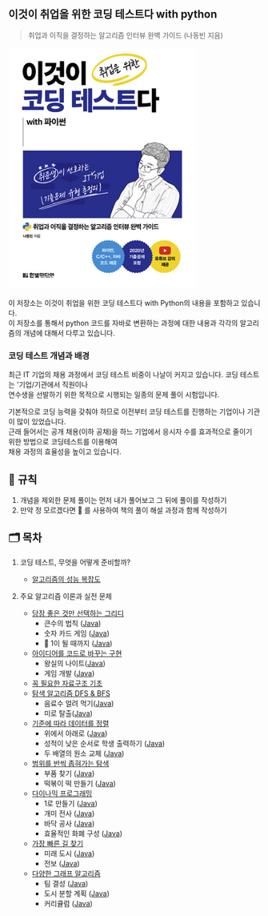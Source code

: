 ## 이것이 취업을 위한 코딩 테스트다 with python
> 취업과 이직을 결정하는 알고리즘 인터뷰 완벽 가이드 (나동빈 지음)

![alt text](image.png)

이 저장소는 이것이 취업을 위한 코딩 테스트다 with Python의 내용을 포함하고 있습니다.  
이 저장소를 통해서 python 코드를 자바로 변환하는 과정에 대한 내용과 각각의 알고리즘의 개념에 대해서 다루고 있습니다.

### 코딩 테스트 개념과 배경
최근 IT 기업의 채용 과정에서 코딩 테스트 비중이 나날이 커지고 있습니다. 코딩 테스트는 '기업/기관에서 직원이나  
연수생을 선발하기 위한 목적으로 시행되는 일종의 문제 풀이 시험입니다.

기본적으로 코딩 능력을 갖춰야 하므로 이전부터 코딩 테스트를 진행하는 기업이나 기관이 많이 있었습니다.  
근래 들어서는 공개 채용(이하 공채)을 하느 기업에서 응시자 수를 효과적으로 줄이기 위한 방법으로 코딩테스트를 이용해여  
채용 과정의 효율성을 높이고 있습니다.

## 📝 규칙
1. 개념을 제외한 문제 풀이는 먼저 내가 풀어보고 그 뒤에 풀이를 작성하기
2. 만약 정 모르겠다면 🚧 를 사용하여 책의 풀이 해설 과정과 함께 작성하기

## 🗂️ 목차
1. 코딩 테스트, 무엇을 어떻게 준비할까?
    - <a href="https://yuchan-log.notion.site/38650cad3ce2445eb204ee25f3be543c?pvs=4">알고리즘의 성능 복잡도</a>

2. 주요 알고리즘 이론과 실전 문제
    - <a href="https://yuchan-log.notion.site/6823061f201c43e3a73155e06ad376a9?pvs=4">당장 좋은 것만 선택하는 그리디</a>  
        - 큰수의 법칙 (<a href="https://github.com/ohyuchan123/LetsReadBooks/blob/master/%EC%9D%B4%EA%B2%83%EC%9D%B4%20%EC%B7%A8%EC%97%85%EC%9D%84%20%EC%9C%84%ED%95%9C%20%EC%BD%94%EB%94%A9%20%ED%85%8C%EC%8A%A4%ED%8A%B8%EB%8B%A4/Contents/%EA%B7%B8%EB%A6%AC%EB%94%94/%ED%81%B0%EC%88%98%EC%9D%98%20%EB%B2%95%EC%B9%99.md#%EA%B5%AC%ED%98%84-%EA%B3%BC%EC%A0%95">Java</a>)
        - 숫자 카드 게임 (<a href="https://github.com/ohyuchan123/LetsReadBooks/blob/master/%EC%9D%B4%EA%B2%83%EC%9D%B4%20%EC%B7%A8%EC%97%85%EC%9D%84%20%EC%9C%84%ED%95%9C%20%EC%BD%94%EB%94%A9%20%ED%85%8C%EC%8A%A4%ED%8A%B8%EB%8B%A4/Contents/%EA%B7%B8%EB%A6%AC%EB%94%94/%EC%88%AB%EC%9E%90%20%EC%B9%B4%EB%93%9C%20%EA%B2%8C%EC%9E%84.md#%EB%AC%B8%EC%A0%9C-%ED%92%80%EC%9D%B4-%EA%B3%BC%EC%A0%95">Java</a>)
        -  🚧 1이 될 때까지 (<a href="https://github.com/ohyuchan123/LetsReadBooks/blob/master/%EC%9D%B4%EA%B2%83%EC%9D%B4%20%EC%B7%A8%EC%97%85%EC%9D%84%20%EC%9C%84%ED%95%9C%20%EC%BD%94%EB%94%A9%20%ED%85%8C%EC%8A%A4%ED%8A%B8%EB%8B%A4/Contents/%EA%B7%B8%EB%A6%AC%EB%94%94/1%EC%9D%B4%20%EB%90%A0%20%EB%96%84%EA%B9%8C%EC%A7%80.md#%EB%AC%B8%EC%A0%9C-%ED%92%80%EC%9D%B4-%EA%B3%BC%EC%A0%95">Java</a>)
    - <a href="">아이디어를 코드로 바꾸는 구현</a> 
        - 왕실의 나이트(<a href="">Java</a>)
        - 게임 개발 (<a href="">Java</a>)
    - <a href="">꼭 필요한 자료구조 기초</a>
    - <a href="">탐색 알고리즘 DFS & BFS</a>
        - 음료수 얼려 먹기(<a href="">Java</a>)
        - 미로 탈출(<a href="">Java</a>)
    - <a href="">기준에 따라 데이터를 정렬</a>
        - 위에서 아래로 (<a href="">Java</a>)
        - 성적이 낮은 순서로 학생 출력하기 (<a href="">Java</a>)
        - 두 배열의 원소 교체 (<a href="">Java</a>)
    - <a href="">범위를 반씩 좁혀가는 탐색</a>
        - 부품 찾기 (<a href="">Java</a>)
        - 떡볶이 떡 만들기 (<a href="">Java</a>)
    - <a href="">다이나믹 프로그래밍</a>
        - 1로 만들기 (<a href="">Java</a>)
        - 개미 전사 (<a href="">Java</a>)
        - 바닥 공사 (<a href="">Java</a>)
        - 효율적인 화폐 구성 (<a href="">Java</a>)
    - <a href="">가장 빠른 길 찾기</a>
        - 미래 도시 (<a href="">Java</a>)
        - 전보 (<a href="">Java</a>)
    - <a href="">다양한 그래프 알고리즘</a>
        - 팀 결성 (<a href="">Java</a>)
        - 도시 분할 계획 (<a href="">Java</a>)
        - 커리큘럼 (<a href="">Java</a>)